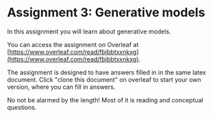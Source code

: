 # Assignment 3: Generative models

In this assignment you will learn about generative models.

You can access the assignment on Overleaf at [https://www.overleaf.com/read/fbjbbtxxnkxg](https://www.overleaf.com/read/fbjbbtxxnkxg).

The assignment is designed to have answers filled in in the same latex document.  Click "clone this document" on overleaf to start your own version, where you can fill in answers.

No not be alarmed by the length!  Most of it is reading and conceptual questions.
